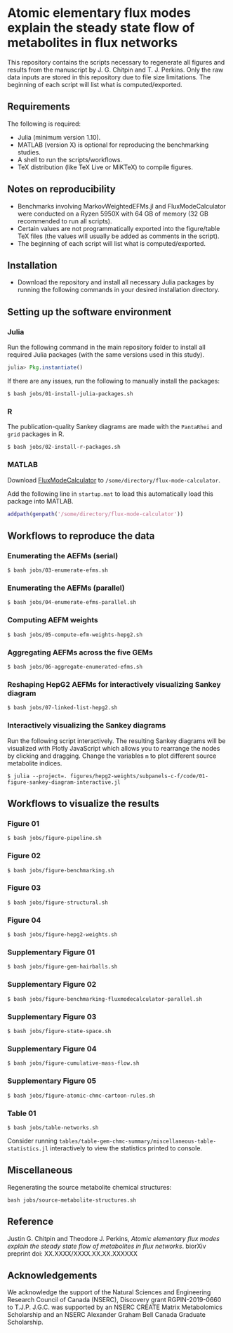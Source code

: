 # Atomic elementary flux modes explain the steady state flow of metabolites in flux networks

This repository contains the scripts necessary to regenerate all figures
and results from the manuscript by J. G. Chitpin and T. J. Perkins. Only
the raw data inputs are stored in this repository due to file size
limitations. The beginning of each script will list what is
computed/exported.

## Requirements

The following is required:

* Julia (minimum version 1.10).
* MATLAB (version X) is optional for reproducing the benchmarking studies.
* A shell to run the scripts/workflows.
* TeX distribution (like TeX Live or MiKTeX) to compile figures.

## Notes on reproducibility

* Benchmarks involving MarkovWeightedEFMs.jl and FluxModeCalculator were
  conducted on a Ryzen 5950X with 64 GB of memory (32 GB recommended
  to run all scripts).
* Certain values are not programmatically exported into the figure/table
  TeX files (the values will usually be added as comments in the script).
* The beginning of each script will list what is computed/exported.

## Installation

* Download the repository and install all necessary Julia packages by
  running the following commands in your desired installation directory.

## Setting up the software environment

### Julia

Run the following command in the main repository folder to install all
required Julia packages (with the same versions used in this study).

```julia
julia> Pkg.instantiate()
```

If there are any issues, run the following to manually install the packages:

```console
$ bash jobs/01-install-julia-packages.sh
```

### R

The publication-quality Sankey diagrams are made with the `PantaRhei` and
`grid` packages in R.

```console
$ bash jobs/02-install-r-packages.sh
```

### MATLAB

Download [FluxModeCalculator](https://bioinformaticshome.com/db/tool/FluxModeCalculator) to `/some/directory/flux-mode-calculator`.

Add the following line in `startup.mat` to load this automatically load this
package into MATLAB.

```MATLAB
addpath(genpath('/some/directory/flux-mode-calculator'))
```

## Workflows to reproduce the data

### Enumerating the AEFMs (serial)

`$ bash jobs/03-enumerate-efms.sh`

### Enumerating the AEFMs (parallel)

`$ bash jobs/04-enumerate-efms-parallel.sh`

### Computing AEFM weights

`$ bash jobs/05-compute-efm-weights-hepg2.sh`

### Aggregating AEFMs across the five GEMs

`$ bash jobs/06-aggregate-enumerated-efms.sh`

### Reshaping HepG2 AEFMs for interactively visualizing Sankey diagram

`$ bash jobs/07-linked-list-hepg2.sh`

### Interactively visualizing the Sankey diagrams

Run the following script interactively. The resulting Sankey diagrams will
be visualized with Plotly JavaScript which allows you to rearrange the nodes
by clicking and dragging. Change the variables `m` to plot different source
metabolite indices.

`$ julia --project=. figures/hepg2-weights/subpanels-c-f/code/01-figure-sankey-diagram-interactive.jl`

## Workflows to visualize the results

### Figure 01

`$ bash jobs/figure-pipeline.sh`

### Figure 02

`$ bash jobs/figure-benchmarking.sh`

### Figure 03

`$ bash jobs/figure-structural.sh`

### Figure 04

`$ bash jobs/figure-hepg2-weights.sh`

### Supplementary Figure 01

`$ bash jobs/figure-gem-hairballs.sh`

### Supplementary Figure 02

`$ bash jobs/figure-benchmarking-fluxmodecalculator-parallel.sh`

### Supplementary Figure 03

`$ bash jobs/figure-state-space.sh`

### Supplementary Figure 04

`$ bash jobs/figure-cumulative-mass-flow.sh`

### Supplementary Figure 05

`$ bash jobs/figure-atomic-chmc-cartoon-rules.sh`

### Table 01

`$ bash jobs/table-networks.sh`

Consider running `tables/table-gem-chmc-summary/miscellaneous-table-statistics.jl`
interactively to view the statistics printed to console.

## Miscellaneous

Regenerating the source metabolite chemical structures:

`bash jobs/source-metabolite-structures.sh`

## Reference

Justin G. Chitpin and Theodore J. Perkins,
*Atomic elementary flux modes explain the steady state flow of metabolites in flux networks*.
biorXiv preprint doi: XX.XXXX/XXXX.XX.XX.XXXXXX

## Acknowledgements

We acknowledge the support of the Natural Sciences and Engineering
Research Council of Canada (NSERC), Discovery grant RGPIN-2019-0660 to
T.J.P. J.G.C. was supported by an NSERC CREATE Matrix Metabolomics
Scholarship and an NSERC Alexander Graham Bell Canada Graduate
Scholarship.
